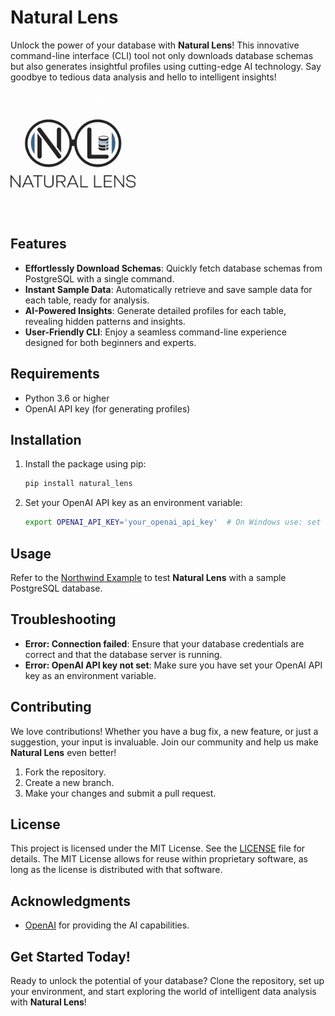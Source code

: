 # Natural Lens

Unlock the power of your database with **Natural Lens**! This innovative command-line interface (CLI) tool not only downloads database schemas but also generates insightful profiles using cutting-edge AI technology. Say goodbye to tedious data analysis and hello to intelligent insights!

<img src="./logo.png" alt="Natural Lens Logo" width="200" height="200">

## Features

- **Effortlessly Download Schemas**: Quickly fetch database schemas from PostgreSQL with a single command.
- **Instant Sample Data**: Automatically retrieve and save sample data for each table, ready for analysis.
- **AI-Powered Insights**: Generate detailed profiles for each table, revealing hidden patterns and insights.
- **User-Friendly CLI**: Enjoy a seamless command-line experience designed for both beginners and experts.

## Requirements

- Python 3.6 or higher
- OpenAI API key (for generating profiles)

## Installation

1. Install the package using pip:
   ```bash
   pip install natural_lens
   ```
2. Set your OpenAI API key as an environment variable:
   ```bash
   export OPENAI_API_KEY='your_openai_api_key'  # On Windows use: set OPENAI_API_KEY='your_openai_api_key'
   ```

## Usage

Refer to the [Northwind Example](./examples/northwind/README.md) to test **Natural Lens** with a sample PostgreSQL database.

## Troubleshooting

- **Error: Connection failed**: Ensure that your database credentials are correct and that the database server is running.
- **Error: OpenAI API key not set**: Make sure you have set your OpenAI API key as an environment variable.

## Contributing

We love contributions! Whether you have a bug fix, a new feature, or just a suggestion, your input is invaluable. Join our community and help us make **Natural Lens** even better!

1. Fork the repository.
2. Create a new branch.
3. Make your changes and submit a pull request.

## License

This project is licensed under the MIT License. See the [LICENSE](LICENSE) file for details. The MIT License allows for reuse within proprietary software, as long as the license is distributed with that software.

## Acknowledgments

- [OpenAI](https://openai.com/) for providing the AI capabilities.

## Get Started Today!

Ready to unlock the potential of your database? Clone the repository, set up your environment, and start exploring the world of intelligent data analysis with **Natural Lens**!
